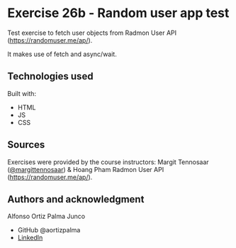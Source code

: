 # Exercise 26b - Random user app test

Test exercise to fetch user objects from Radmon User API (https://randomuser.me/ap/).

It makes use of fetch and async/wait.

## Technologies used

Built with: 

- HTML
- JS
- CSS

## Sources 
Exercises were provided by the course instructors: Margit Tennosaar ([@margittennosaar](https://github.com/margittennosaar)) & Hoang Pham
Radmon User API (https://randomuser.me/ap/).

## Authors and acknowledgment

Alfonso Ortiz Palma Junco
- GitHub @aortizpalma
- [LinkedIn](https://www.linkedin.com/in/ortizpalma/)
